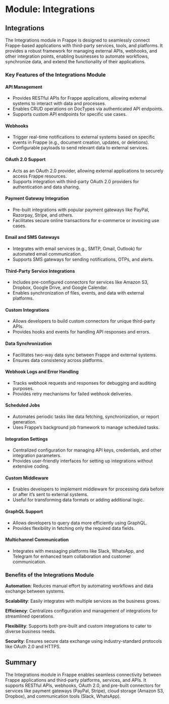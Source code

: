 # Module: Integrations

## Integrations

The Integrations module in Frappe is designed to seamlessly connect Frappe-based applications with third-party
services, tools, and platforms. It provides a robust framework for managing external APIs, webhooks, and other 
integration points, enabling businesses to automate workflows, synchronize data, and extend the functionality 
of their applications.

### Key Features of the Integrations Module

#### API Management

* Provides RESTful APIs for Frappe applications, allowing external systems to interact with data and processes.
* Enables CRUD operations on DocTypes via authenticated API endpoints.
* Supports custom API endpoints for specific use cases.
#### Webhooks

* Trigger real-time notifications to external systems based on specific events in Frappe (e.g., document creation, updates, or deletions).
* Configurable payloads to send relevant data to external services.
#### OAuth 2.0 Support

* Acts as an OAuth 2.0 provider, allowing external applications to securely access Frappe resources.
* Supports integration with third-party OAuth 2.0 providers for authentication and data sharing.
#### Payment Gateway Integration

* Pre-built integrations with popular payment gateways like PayPal, Razorpay, Stripe, and others.
* Facilitates secure online transactions for e-commerce or invoicing use cases.

#### Email and SMS Gateways

* Integrates with email services (e.g., SMTP, Gmail, Outlook) for automated email communication.
* Supports SMS gateways for sending notifications, OTPs, and alerts.
#### Third-Party Service Integrations

* Includes pre-configured connectors for services like Amazon S3, Dropbox, Google Drive, and Google Calendar.
* Enables synchronization of files, events, and data with external platforms.
#### Custom Integrations

* Allows developers to build custom connectors for unique third-party APIs.
* Provides hooks and events for handling API responses and errors.
#### Data Synchronization

* Facilitates two-way data sync between Frappe and external systems.
* Ensures data consistency across platforms.
#### Webhook Logs and Error Handling

* Tracks webhook requests and responses for debugging and auditing purposes.
* Provides retry mechanisms for failed webhook deliveries.
#### Scheduled Jobs

* Automates periodic tasks like data fetching, synchronization, or report generation.
* Uses Frappe’s background job framework to manage scheduled tasks.
#### Integration Settings

* Centralized configuration for managing API keys, credentials, and other integration parameters.
* Provides user-friendly interfaces for setting up integrations without extensive coding.
#### Custom Middleware

* Enables developers to implement middleware for processing data before or after it’s sent to external systems.
* Useful for transforming data formats or adding additional logic.
#### GraphQL Support

* Allows developers to query data more efficiently using GraphQL.
* Provides flexibility in fetching only the required data fields.
#### Multichannel Communication

* Integrates with messaging platforms like Slack, WhatsApp, and Telegram for enhanced team collaboration
and customer communication.

### Benefits of the Integrations Module

**Automation**: Reduces manual effort by automating workflows and data exchange between systems.

**Scalability**: Easily integrates with multiple services as the business grows.

**Efficiency**: Centralizes configuration and management of integrations for streamlined operations.

**Flexibility**: Supports both pre-built and custom integrations to cater to diverse business needs.

**Security**: Ensures secure data exchange using industry-standard protocols like OAuth 2.0 and HTTPS.

## Summary
The Integrations module in Frappe enables seamless connectivity between Frappe applications and third-party 
platforms, services, and APIs. It supports RESTful APIs, webhooks, OAuth 2.0, and pre-built connectors for
services like payment gateways (PayPal, Stripe), cloud storage (Amazon S3, Dropbox), and communication tools (Slack, WhatsApp).
